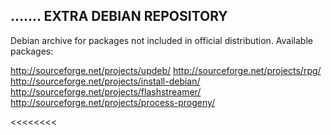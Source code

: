 .......
EXTRA DEBIAN REPOSITORY
------------------------

Debian archive for packages not included in official distribution.
Available packages:

http://sourceforge.net/projects/updeb/
http://sourceforge.net/projects/rpg/
http://sourceforge.net/projects/install-debian/
http://sourceforge.net/projects/flashstreamer/
http://sourceforge.net/projects/process-progeny/

<<<<<<<<

